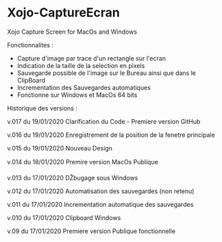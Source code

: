 # Xojo-CaptureEcran
Xojo Capture Screen for MacOs and Windows

Fonctionnalites :
- Capture d'image par trace d'un rectangle sur l'ecran
- Indication de la taille de la selection en pixels
- Sauvegarde possible de l'image sur le Bureau ainsi que dans le ClipBoard
- Incrementation des Sauvegardes automatiques
- Fonctionne sur Windows et MacOs 64 bits


Historique des versions :

v.017 du 19/01/2020
Clarification du Code - Premiere version GitHub

v.016 du 19/01/2020
Enregistrement de la position de la fenetre principale

v.015 du 19/01/2020
Nouveau Design

v.014 du 18/01/2020
Premire version MacOs Publique

v.013 du 17/01/2020
DŽbugage sous Windows

v.012 du 17/01/2020
Automatisation des sauvegardes (non retenu)

v.011 du 17/01/2020
Incrementation automatique des sauvegardes

v.010 du 17/01/2020
Clipboard Windows

v.09 du 17/01/2020
Premiere version Publique fonctionnelle
